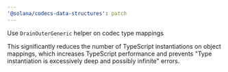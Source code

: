 ```yaml
---
'@solana/codecs-data-structures': patch
---
```


Use `DrainOuterGeneric` helper on codec type mappings

This significantly reduces the number of TypeScript instantiations on object mappings, 
which increases TypeScript performance and prevents "Type instantiation is excessively deep and possibly infinite" errors.
